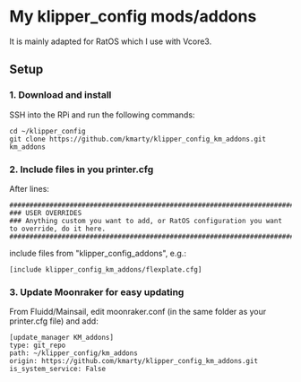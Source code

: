 # My klipper_config mods/addons
It is mainly adapted for RatOS which I use with Vcore3.

## Setup
### 1. Download and install
SSH into the RPi and run the following commands:
```
cd ~/klipper_config
git clone https://github.com/kmarty/klipper_config_km_addons.git km_addons
```
### 2. Include files in you printer.cfg
After lines:
```
#############################################################################################################
### USER OVERRIDES
### Anything custom you want to add, or RatOS configuration you want to override, do it here.
#############################################################################################################
```
include files from "klipper_config_addons", e.g.:
```
[include klipper_config_km_addons/flexplate.cfg]
```
### 3. Update Moonraker for easy updating
From Fluidd/Mainsail, edit moonraker.conf (in the same folder as your printer.cfg file) and add:
```
[update_manager KM_addons]
type: git_repo
path: ~/klipper_config/km_addons
origin: https://github.com/kmarty/klipper_config_km_addons.git
is_system_service: False
```
